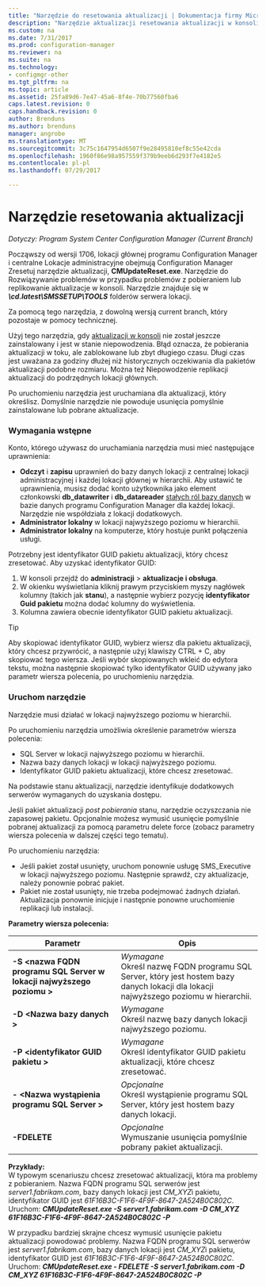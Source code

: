 ```yaml
---
title: "Narzędzie do resetowania aktualizacji | Dokumentacja firmy Microsoft"
description: "Narzędzie aktualizacji resetowania aktualizacji w konsoli programu System Center Configuration Manager."
ms.custom: na
ms.date: 7/31/2017
ms.prod: configuration-manager
ms.reviewer: na
ms.suite: na
ms.technology:
- configmgr-other
ms.tgt_pltfrm: na
ms.topic: article
ms.assetid: 25fa89d6-7e47-45a6-8f4e-70b77560fba6
caps.latest.revision: 0
caps.handback.revision: 0
author: Brenduns
ms.author: brenduns
manager: angrobe
ms.translationtype: MT
ms.sourcegitcommit: 3c75c1647954d6507f9e28495810ef8c55e42cda
ms.openlocfilehash: 1960f86e98a957559f379b9eeb6d293f7e4182e5
ms.contentlocale: pl-pl
ms.lasthandoff: 07/29/2017

---
```

# <a name="update-reset-tool"></a>Narzędzie resetowania aktualizacji

*Dotyczy: Program System Center Configuration Manager (Current Branch)*  


Począwszy od wersji 1706, lokacji głównej programu Configuration Manager i centralne Lokacje administracyjne obejmują Configuration Manager Zresetuj narzędzie aktualizacji, **CMUpdateReset.exe**. Narzędzie do Rozwiązywanie problemów w przypadku problemów z pobieraniem lub replikowanie aktualizacje w konsoli. Narzędzie znajduje się w ***\cd.latest\SMSSETUP\TOOLS*** folderów serwera lokacji.

Za pomocą tego narzędzia, z dowolną wersją current branch, który pozostaje w pomocy technicznej.

Użyj tego narzędzia, gdy [aktualizacji w konsoli](/sccm/core/servers/manage/install-in-console-updates) nie został jeszcze zainstalowany i jest w stanie niepowodzenia. Błąd oznacza, że pobierania aktualizacji w toku, ale zablokowane lub zbyt długiego czasu. Długi czas jest uważana za godziny dłużej niż historycznych oczekiwania dla pakietów aktualizacji podobne rozmiaru. Można też Niepowodzenie replikacji aktualizacji do podrzędnych lokacji głównych.  

Po uruchomieniu narzędzia jest uruchamiana dla aktualizacji, który określisz. Domyślnie narzędzie nie powoduje usunięcia pomyślnie zainstalowane lub pobrane aktualizacje.  

### <a name="prerequisites"></a>Wymagania wstępne
Konto, którego używasz do uruchamiania narzędzia musi mieć następujące uprawnienia:
-   **Odczyt** i **zapisu** uprawnień do bazy danych lokacji z centralnej lokacji administracyjnej i każdej lokacji głównej w hierarchii. Aby ustawić te uprawnienia, musisz dodać konto użytkownika jako element członkowski **db_datawriter** i **db_datareader** [stałych ról bazy danych](/sql/relational-databases/security/authentication-access/database-level-roles#fixed-database-roles) w bazie danych programu Configuration Manager dla każdej lokacji. Narzędzie nie współdziała z lokacji dodatkowych.
-   **Administrator lokalny** w lokacji najwyższego poziomu w hierarchii.
-   **Administrator lokalny** na komputerze, który hostuje punkt połączenia usługi.

Potrzebny jest identyfikator GUID pakietu aktualizacji, który chcesz zresetować. Aby uzyskać identyfikator GUID:
  1.   W konsoli przejdź do **administracji** > **aktualizacje i obsługa**.
  2.   W okienku wyświetlania kliknij prawym przyciskiem myszy nagłówek kolumny (takich jak **stanu**), a następnie wybierz pozycję **identyfikator Guid pakietu** można dodać kolumny do wyświetlenia.
  3.   Kolumna zawiera obecnie identyfikator GUID pakietu aktualizacji.

> [!TIP]  
> Aby skopiować identyfikator GUID, wybierz wiersz dla pakietu aktualizacji, który chcesz przywrócić, a następnie użyj klawiszy CTRL + C, aby skopiować tego wiersza. Jeśli wybór skopiowanych wkleić do edytora tekstu, można następnie skopiować tylko identyfikator GUID używany jako parametr wiersza polecenia, po uruchomieniu narzędzia.

### <a name="run-the-tool"></a>Uruchom narzędzie    
Narzędzie musi działać w lokacji najwyższego poziomu w hierarchii.

Po uruchomieniu narzędzia umożliwia określenie parametrów wiersza polecenia:
  -   SQL Server w lokacji najwyższego poziomu w hierarchii.
  -   Nazwa bazy danych lokacji w lokacji najwyższego poziomu.
  -   Identyfikator GUID pakietu aktualizacji, które chcesz zresetować.

Na podstawie stanu aktualizacji, narzędzie identyfikuje dodatkowych serwerów wymaganych do uzyskania dostępu.   

Jeśli pakiet aktualizacji *post pobierania* stanu, narzędzie oczyszczania nie zapasowej pakietu. Opcjonalnie możesz wymusić usunięcie pomyślnie pobranej aktualizacji za pomocą parametru delete force (zobacz parametry wiersza polecenia w dalszej części tego tematu).

Po uruchomieniu narzędzia:
-   Jeśli pakiet został usunięty, uruchom ponownie usługę SMS_Executive w lokacji najwyższego poziomu. Następnie sprawdź, czy aktualizacje, należy ponownie pobrać pakiet.
-   Pakiet nie został usunięty, nie trzeba podejmować żadnych działań. Aktualizacja ponownie inicjuje i następnie ponowne uruchomienie replikacji lub instalacji.

**Parametry wiersza polecenia:**  

| Parametr        |Opis                 |  
|------------------|----------------------------|  
|**-S &lt;nazwa FQDN programu SQL Server w lokacji najwyższego poziomu >** | *Wymagane* <br> Określ nazwę FQDN programu SQL Server, który jest hostem bazy danych lokacji dla lokacji najwyższego poziomu w hierarchii.    |  
| **-D &lt;Nazwa bazy danych >**                        | *Wymagane* <br> Określ nazwę bazy danych lokacji najwyższego poziomu.  |  
| **-P &lt;identyfikator GUID pakietu >**                         | *Wymagane* <br> Określ identyfikator GUID pakietu aktualizacji, które chcesz zresetować.   |  
| **- &lt;Nazwa wystąpienia programu SQL Server >**             | *Opcjonalne* <br> Określ wystąpienie programu SQL Server, który jest hostem bazy danych lokacji. |
| **-FDELETE**                              | *Opcjonalne* <br> Wymuszanie usunięcia pomyślnie pobrany pakiet aktualizacji. |  
 **Przykłady:**  
 W typowym scenariuszu chcesz zresetować aktualizacji, która ma problemy z pobieraniem. Nazwa FQDN programu SQL serwerów jest *server1.fabrikam.com*, bazy danych lokacji jest *CM_XYZ*i pakietu, identyfikator GUID jest *61F16B3C-F1F6-4F9F-8647-2A524B0C802C*.  Uruchom: ***CMUpdateReset.exe -S server1.fabrikam.com -D CM_XYZ 61F16B3C-F1F6-4F9F-8647-2A524B0C802C -P***

 W przypadku bardziej skrajne chcesz wymusić usunięcie pakietu aktualizacji powodować problemy. Nazwa FQDN programu SQL serwerów jest *server1.fabrikam.com*, bazy danych lokacji jest *CM_XYZ*i pakietu, identyfikator GUID jest *61F16B3C-F1F6-4F9F-8647-2A524B0C802C*.  Uruchom: ***CMUpdateReset.exe - FDELETE -S server1.fabrikam.com -D CM_XYZ 61F16B3C-F1F6-4F9F-8647-2A524B0C802C -P***

